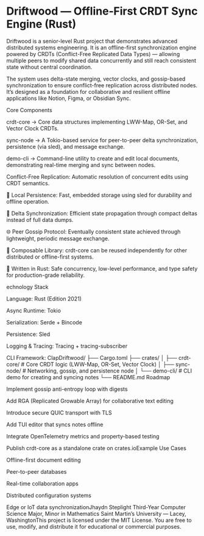 # Driftwood — Offline‑First CRDT Sync Engine (Rust)

Driftwood is a senior-level Rust project that demonstrates advanced distributed systems engineering. It is an offline-first synchronization engine powered by CRDTs (Conflict-Free Replicated Data Types) — allowing multiple peers to modify shared data concurrently and still reach consistent state without central coordination.

The system uses delta-state merging, vector clocks, and gossip-based synchronization to ensure conflict-free replication across distributed nodes. It’s designed as a foundation for collaborative and resilient offline applications like Notion, Figma, or Obsidian Sync.

Core Components

crdt-core → Core data structures implementing LWW-Map, OR-Set, and Vector Clock CRDTs.

sync-node → A Tokio-based service for peer-to-peer delta synchronization, persistence (via sled), and message exchange.

demo-cli → Command-line utility to create and edit local documents, demonstrating real-time merging and sync between nodes.

Conflict-Free Replication: Automatic resolution of concurrent edits using CRDT semantics.

💾 Local Persistence: Fast, embedded storage using sled for durability and offline operation.

🔄 Delta Synchronization: Efficient state propagation through compact deltas instead of full data dumps.

🌐 Peer Gossip Protocol: Eventually consistent state achieved through lightweight, periodic message exchange.

🧩 Composable Library: crdt-core can be reused independently for other distributed or offline-first systems.

🧱 Written in Rust: Safe concurrency, low-level performance, and type safety for production-grade reliability.

echnology Stack

Language: Rust (Edition 2021)

Async Runtime: Tokio

Serialization: Serde + Bincode

Persistence: Sled

Logging & Tracing: Tracing + tracing-subscriber

CLI Framework: ClapDriftwood/
├── Cargo.toml
├── crates/
│   ├── crdt-core/      # Core CRDT logic (LWW-Map, OR-Set, Vector Clock)
│   ├── sync-node/      # Networking, gossip, and persistence node
│   └── demo-cli/       # CLI demo for creating and syncing notes
└── README.md
Roadmap

 Implement gossip anti-entropy loop with digests

 Add RGA (Replicated Growable Array) for collaborative text editing

 Introduce secure QUIC transport with TLS

 Add TUI editor that syncs notes offline

 Integrate OpenTelemetry metrics and property-based testing

 Publish crdt-core as a standalone crate on crates.ioExample Use Cases

Offline-first document editing

Peer-to-peer databases

Real-time collaboration apps

Distributed configuration systems

Edge or IoT data synchronizationJhaydn Steplight
Third-Year Computer Science Major, Minor in Mathematics
Saint Martin’s University — Lacey, WashingtonThis project is licensed under the MIT License.
You are free to use, modify, and distribute it for educational or commercial purposes.
